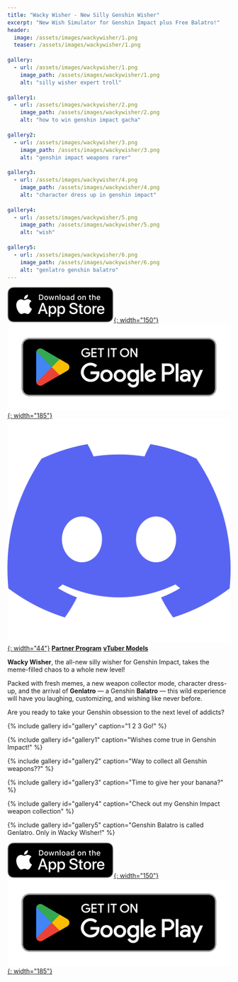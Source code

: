 ```yaml
---
title: "Wacky Wisher - New Silly Genshin Wisher"
excerpt: "New Wish Simulator for Genshin Impact plus Free Balatro!"
header:
  image: /assets/images/wackywisher/1.png
  teaser: /assets/images/wackywisher/1.png

gallery:
  - url: /assets/images/wackywisher/1.png
    image_path: /assets/images/wackywisher/1.png
    alt: "silly wisher expert troll"

gallery1:
  - url: /assets/images/wackywisher/2.png
    image_path: /assets/images/wackywisher/2.png
    alt: "how to win genshin impact gacha"

gallery2:
  - url: /assets/images/wackywisher/3.png
    image_path: /assets/images/wackywisher/3.png
    alt: "genshin impact weapons rarer"

gallery3:
  - url: /assets/images/wackywisher/4.png
    image_path: /assets/images/wackywisher/4.png
    alt: "character dress up in genshin impact"

gallery4:
  - url: /assets/images/wackywisher/5.png
    image_path: /assets/images/wackywisher/5.png
    alt: "wish"

gallery5:
  - url: /assets/images/wackywisher/6.png
    image_path: /assets/images/wackywisher/6.png
    alt: "genlatro genshin balatro"
---
```


[![AppStore](/assets/images/appstore-badge-black.svg){: width="150"}](https://apps.apple.com/us/app/wacky-wisher/id6504840341) 
[![PlayStore](/assets/images/google-play-badge.png){: width="185"}](https://play.google.com/store/apps/details?id=com.hippopenny.genshin)
[![Discord](/assets/images/discord.svg){: width="44"}](https://discord.gg/SShz2reFyN)
[**Partner Program**](/creator/)
[**vTuber Models**](/vtuber/)


<!-- 
Big News: Just Released [Wacky Wuwa](/wackywuwa), pull your characters, chat emoji 😉❤️🌹😎😂!!, create characters for others to play with, dress them up to your desire.

[![AppStore](/assets/images/appstore-badge-black.svg){: width="150"}](https://apps.apple.com/us/app/wacky-wuwa/id6504840460) 
[![PlayStore](/assets/images/google-play-badge.png){: width="185"}](https://play.google.com/store/apps/details?id=com.hippopenny.wuther)

**🎉 Update 🎉**

For the first time ever, you can now express yourself, design your own dress as easily as typing a few words --- in English, Chinese, VNmese or any language. Words not enough to bring your vision to life? Too lazy to type? No problem! Simply upload a reference image, and watch the magic happen --- you'll be surprised!

{% include gallery id="gallery9" caption="Tailor your own outfits." %}

But that’s not all. Your creations can be shared and monetized in Pom pom's showroom. For every sale, you'll earn *70 Pumpum coins*.

Express yourself, start designing, and show off your style to the world! and earn!

**🎉 The Wait is Finally Over – Welcome to Wacky Warper! 🎉** -->


<!-- 
Wacky Warper — not just the Honkai Star Rail silly wisher — Gacha. Meme. Dress. Gift. Emotional Chat. Mini-games. With a quirky meme art style, an accurate gacha system, and a variety of special outfits and items, you can dress up your favorite characters in unique ways. Interact with them and witness their priceless emotional reactions! If you’re a fan of Honkai: Star Rail, Genshin Impact, or Wuthering Waves, you’ll love the silly wacky twist we've brought to the gacha experience!

Wacky Warper is the only place where you can imagine, create, and dress your beloved characters in special outfits—the funniest gacha simulator around! -->


**Wacky Wisher**, the all-new silly wisher for Genshin Impact, takes the meme-filled chaos to a whole new level!  

Packed with fresh memes, a new weapon collector mode, character dress-up, and the arrival of **Genlatro** — a Genshin **Balatro** — this wild experience will have you laughing, customizing, and wishing like never before.  

Are you ready to take your Genshin obsession to the next level of addicts?


{% include gallery id="gallery" caption="1 2 3 Go!" %}

{% include gallery id="gallery1" caption="Wishes come true in Genshin Impact!" %}

{% include gallery id="gallery2" caption="Way to collect all Genshin weapons??" %}

{% include gallery id="gallery3" caption="Time to give her your banana?" %}

{% include gallery id="gallery4" caption="Check out my Genshin Impact weapon collection" %}

{% include gallery id="gallery5" caption="Genshin Balatro is called Genlatro. Only in Wacky Wisher!" %}


[![AppStore](/assets/images/appstore-badge-black.svg){: width="150"}](https://apps.apple.com/us/app/wacky-wisher/id6504840341) 
[![PlayStore](/assets/images/google-play-badge.png){: width="185"}](https://play.google.com/store/apps/details?id=com.hippopenny.genshin)